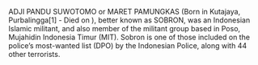 ADJI PANDU SUWOTOMO or MARET PAMUNGKAS (Born in Kutajaya, Purbalingga[1] - Died on ), better known as SOBRON, was an Indonesian Islamic militant, and also member of the militant group based in Poso, Mujahidin Indonesia Timur (MIT). Sobron is one of those included on the police’s most-wanted list (DPO) by the Indonesian Police, along with 44 other terrorists.

